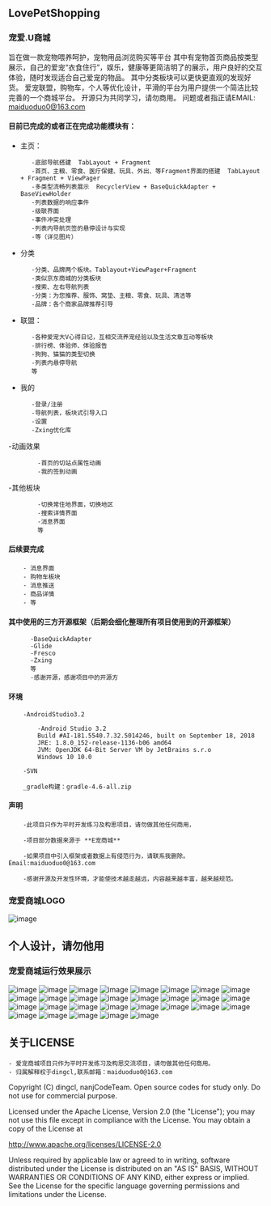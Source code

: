## LovePetShopping

### 宠爱.U商城
旨在做一款宠物喂养呵护，宠物用品浏览购买等平台
其中有宠物首页商品按类型展示，自己的爱宠“衣食住行”，娱乐，健康等更简洁明了的展示，用户良好的交互体验，随时发现适合自己爱宠的物品。
其中分类板块可以更快更直观的发现好货。
爱宠联盟，购物车，个人等优化设计，平滑的平台为用户提供一个简洁比较完善的一个商城平台。
开源只为共同学习，请勿商用。
问题或者指正请EMAIL: maiduoduo0@163.com


#### 目前已完成的或者正在完成功能模块有：

   - 主页：
 
			-底部导航搭建  TabLayout + Fragment
			-首页、主粮、零食、医疗保健、玩具、外出、等Fragment界面的搭建  TabLayout + Fragment + ViewPager
			-多类型流畅列表展示  RecyclerView + BaseQuickAdapter + BaseViewHolder
			-列表数据的响应事件
			-级联界面
			-事件冲突处理
			-列表内导航页签的悬停设计与实现
			-等（详见图片）


   - 分类
   
			-分类、品牌两个板块。Tablayout+ViewPager+Fragment
			-类似京东商城的分类板块
			-搜索、左右导航列表  
			-分类：为您推荐、服饰、窝垫、主粮、零食、玩具、清洁等
			-品牌：各个商家品牌推荐引导
	

   - 联盟：
   
   
			-各种爱宠大V心得日记，互相交流养宠经验以及生活文章互动等板块
			-排行榜、体验师、体验报告
			-狗狗、猫猫的类型切换
			-列表内悬停导航
			等
			
			
   - 我的
    
			-登录/注册
			-导航列表，板块式引导入口
			-设置
			-Zxing优化库
	
   -动画效果
   
			-首页的切站点属性动画
			-我的签到动画

   -其他板块
   
			-切换常住地界面，切换地区
			-搜索详情界面
			-消息界面
			等

#### 后续要完成

		- 消息界面
		- 购物车板块
		- 消息推送
		- 商品详情
		- 等

#### 其中使用的三方开源框架（后期会细化整理所有项目使用到的开源框架）


		  -BaseQuickAdapter
		  -Glide
		  -Fresco
		  -Zxing
		  等
		  -感谢开源，感谢项目中的开源方
		  

#### 环境
		
		-AndroidStudio3.2
		
			-Android Studio 3.2
			Build #AI-181.5540.7.32.5014246, built on September 18, 2018
			JRE: 1.8.0_152-release-1136-b06 amd64
			JVM: OpenJDK 64-Bit Server VM by JetBrains s.r.o
			Windows 10 10.0
			
		-SVN
		
		_gradle构建：gradle-4.6-all.zip
		
  
#### 声明


		-此项目只作为平时开发练习及构思项目，请勿做其他任何商用，
		
		-项目部分数据来源于 **E宠商城**
		
		-如果项目中引入框架或者数据上有侵范行为，请联系我删除。Email:maiduoduo0@163.com

		-感谢开源及开发性环境，才能使技术越走越远，内容越来越丰富，越来越规范。

### 宠爱商城LOGO 

![image](img/app_ico.png)
	
	 
   ## 个人设计，请勿他用
   

### 宠爱商城运行效果展示

![image](img/LPSP_a.jpg)
![image](img/LPSP_b.jpg)
![image](img/LPSP_c.jpg)
![image](img/LPSP_d.jpg)
![image](img/LPSP_e.jpg)
![image](img/LPSP_f.jpg)
![image](img/LPSP_g.jpg)
![image](img/LPSP_h.jpg)
![image](img/LPSP_i.jpg)
![image](img/LPSP_j.jpg)
![image](img/LPSP_k.jpg)
![image](img/LPSP_l.jpg)
![image](img/LPSP_m.jpg)
![image](img/LPSP_n.jpg)
![image](img/LPSP_o.jpg)
![image](img/LPSP_p.jpg)
![image](img/LPSP_q.jpg)
![image](img/LPSP_r.jpg)
![image](img/LPSP_s.jpg)
![image](img/LPSP_t.jpg)
![image](img/LPSP_u.jpg)
![image](img/LPSP_v.jpg)
![image](img/LPSP_w.jpg)
![image](img/LPSP_x.jpg)
![image](img/LPSP_y.jpg)
![image](img/LPSP_z.jpg)
![image](img/LPSP_aa.jpg)
![image](img/LPSP_ab.jpg)
![image](img/LPSP_ac.jpg)




## 关于LICENSE

	- 爱宠商城项目只作为平时开发练习及构思交流项目，请勿做其他任何商用。
	- 归属解释权于dingcl,联系邮箱：maiduoduo0@163.com
	

Copyright (C) dingcl, nanjCodeTeam. Open source codes for study only.
Do not use for commercial purpose.

Licensed under the Apache License, Version 2.0 (the "License");
you may not use this file except in compliance with the License.
You may obtain a copy of the License at

   http://www.apache.org/licenses/LICENSE-2.0

Unless required by applicable law or agreed to in writing, software
distributed under the License is distributed on an "AS IS" BASIS,
WITHOUT WARRANTIES OR CONDITIONS OF ANY KIND, either express or implied.
See the License for the specific language governing permissions and
limitations under the License.

